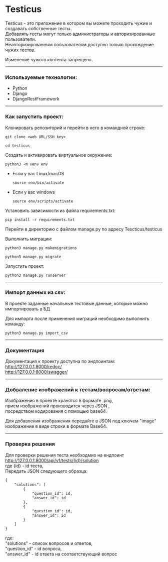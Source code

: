 # Testicus
Testicus - это приложение в котором вы можете проходить чужие и создавать собственные тесты.  
Добавлять тесты могут только администраторы и авторизированные пользователи.  
Неавторизированным пользователям доступно только прохождение чужих тестов.  

Изменение чужого контента запрещено.  

____

### Используемые технологии:

* Python  
* Django  
* DjangoRestFramework  

____

### Как запустить проект:

Клонировать репозиторий и перейти в него в командной строке:

```
git clone <web URL/SSH key>
```
```
cd testicus
```

Cоздать и активировать виртуальное окружение:  

```
python3 -m venv env
```

* Если у вас Linux/macOS

    ```
    source env/bin/activate
    ```

* Если у вас windows

    ```
    source env/scripts/activate
    ```

Установить зависимости из файла requirements.txt:

```
pip install -r requirements.txt
```
Перейти в директорию с файлом manage.py по адресу Tescticus/testicus

Выполнить миграции:

```
python3 manage.py makemigrations
```

```
python3 manage.py migrate
```

Запустить проект:

```
python3 manage.py runserver
```

____

### Импорт данных из csv:
В проекте заданные начальные тестовые данные, которые можно импортировать в БД  

Для импорта после применения миграций необходимо выполнить команду:  

```
python3 manage.py import_csv
```

____

### Документация
Документация к проекту доступна по эндпоинтам:  
http://127.0.0.1:8000/redoc/  
http://127.0.0.1:8000/swagger/  

____

### Добваление изображений к тестам/вопросам/ответам:
Изображения в проекте хранятся в формате .png,  
прием изображений производится через JSON ,  
посредством кодирования с помощью base64.

Для добавления изображения передайте в JSON под ключем "image" изображение в виде строки в формате Base64.

____

### Проверка решения
Для проверки решения теста необходмио на ендпоинт http://127.0.0.1:8000/api/v1/tests/{id}/solution  
где {id} - id теста,  
Передать JSON следующего образца:
```
{
    "solutions": [
        {
            "question_id": id,
            "answer_id": id
        },
        {
            "question_id": id,
            "answer_id": id
        }
    ]
}
```
где:  
"solutions" - список вопросов и ответов,  
"question_id" - id вопроса,  
"answer_id" - id ответа на соответствующий вопрос

